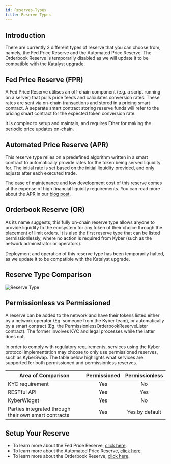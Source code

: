 ```yaml
---
id: Reserves-Types
title: Reserve Types
---
```

[//]: # (tagline)
## Introduction
There are currently 2 different types of reserve that you can choose from, namely, the Fed Price Reserve and the Automated Price Reserve. The Orderbook Reserve is temporarily disabled as we will update it to be compatible with the Katalyst upgrade.

## Fed Price Reserve (FPR)
A Fed Price Reserve utilises an off-chain component (e.g. a script running on a server) that pulls price
feeds and calculates conversion rates. These rates are sent via on-chain transactions and stored in a pricing smart contract. A separate smart contract storing reserve funds will refer to the pricing smart contract for the expected token conversion rate.

It is complex to setup and maintain, and requires Ether for making the periodic price updates on-chain.

## Automated Price Reserve (APR)
This reserve type relies on a predefined algorithm written in a smart contract to automatically provide rates for the token being served liquidity for. The initial rate is set based on the initial liquidity provided, and only adjusts after each executed trade.

The ease of maintenance and low development cost of this reserve comes at the expense of high financial liquidity requirements. You can read more about the APR in our [blog post](https://blog.kyber.network/introducing-the-automated-price-reserve-77d41ed1aa70).

## Orderbook Reserve (OR)
As its name suggests, this fully on-chain reserve type allows anyone to provide liquidity to the ecosystem for any token of their choice through the placement of limit orders. It is also the first reserve type that can be listed permissionlessly, where no action is required from Kyber (such as the network administrator or operators).

Deployment and operation of this reserve type has been temporarily halted, as we update it to be compatible with the Katalyst upgrade.

## Reserve Type Comparison
![Reserve Type](/uploads/reservetype.png "Reserve Type")

## Permissionless vs Permissioned
A reserve can be added to the network and have their tokens listed either by a network operator (Eg. someone from the Kyber team), or automatically by a smart contract (Eg. the PermissionlessOrderbookReserveLister contract). The former involves KYC and legal processes while the latter does not.

In order to comply with regulatory requirements, services using the Kyber protocol implementation may choose to only use permissioned reserves, such as KyberSwap. The table below highlights what services are supported for both permissioned and permissionless reserves.

| Area of Comparison | Permissioned | Permissionless |
| ------------------ |:---------------------:|:---------------------:|
| KYC requirement | Yes | No |
| RESTful API | Yes | Yes |
| KyberWidget | Yes | No |
| Parties integrated through their own smart contracts | Yes | Yes by default |

## Setup Your Reserve
- To learn more about the Fed Price Reserve, [click here](reserves-fedpricereserve.md).
- To learn more about the Automated Price Reserve, [click here](reserves-automatedpricereserve.md).
- To learn more about the Orderbook Reserve, [click here](reserves-orderbookreserve.md).
